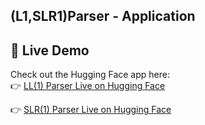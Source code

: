 ## (L1,SLR1)Parser - Application

## 🔗 Live Demo

Check out the Hugging Face app here:  
👉 [LL(1) Parser Live on Hugging Face](https://huggingface.co/spaces/Neha13/cc1)

👉 [SLR(1) Parser Live on Hugging Face](https://huggingface.co/spaces/Neha13/CC)
